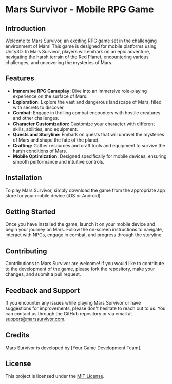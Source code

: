 # Mars Survivor - Mobile RPG Game

## Introduction
Welcome to Mars Survivor, an exciting RPG game set in the challenging environment of Mars! This game is designed for mobile platforms using Unity3D. In Mars Survivor, players will embark on an epic adventure, navigating the harsh terrain of the Red Planet, encountering various challenges, and uncovering the mysteries of Mars.

## Features
- **Immersive RPG Gameplay:** Dive into an immersive role-playing experience on the surface of Mars.
- **Exploration:** Explore the vast and dangerous landscape of Mars, filled with secrets to discover.
- **Combat:** Engage in thrilling combat encounters with hostile creatures and other challenges.
- **Character Customization:** Customize your character with different skills, abilities, and equipment.
- **Quests and Storyline:** Embark on quests that will unravel the mysteries of Mars and shape the fate of the planet.
- **Crafting:** Gather resources and craft tools and equipment to survive the harsh conditions of Mars.
- **Mobile Optimization:** Designed specifically for mobile devices, ensuring smooth performance and intuitive controls.

## Installation
To play Mars Survivor, simply download the game from the appropriate app store for your mobile device (iOS or Android).

## Getting Started
Once you have installed the game, launch it on your mobile device and begin your journey on Mars. Follow the on-screen instructions to navigate, interact with NPCs, engage in combat, and progress through the storyline.

## Contributing
Contributions to Mars Survivor are welcome! If you would like to contribute to the development of the game, please fork the repository, make your changes, and submit a pull request.

## Feedback and Support
If you encounter any issues while playing Mars Survivor or have suggestions for improvements, please don't hesitate to reach out to us. You can contact us through the GitHub repository or via email at [support@marssurvivor.com](mailto:support@marssurvivor.com).

## Credits
Mars Survivor is developed by [Your Game Development Team]. 

## License
This project is licensed under the [MIT License](LICENSE).
